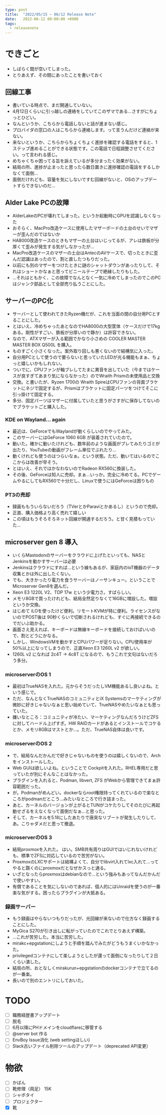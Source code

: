 ```yaml
---
type: post
title:  "2022/05/15 ~ 06/12 Release Note"
date:   2022-06-12 00:00:00 +0900
tags:
  - releasenote
---
```

# できごと

* しばらく間が空いてしまった。
* とりあえず、その間にあったことを書いておく

## 回線工事

* 書いている時点で、まだ開通していない。
* 4月12日くらいに引っ越しの連絡をしていてこのザマである…さすがにちょっとひどい。
* なんというか、こちらから電話しないと話が進まない感じ。
* プロバイダの窓口の人はこちらから連絡します。って言うんだけど連絡が来ない。
* 来ないというか、こちらからちょくちょく進捗を確認する電話をすると、1ステップ進めることができる状態です。この電話で日程調整させてください。って言われる感じ。
* めちゃくちゃ困ってる旨を訴えているが多分まったく効果がない。
* 結局の所、進捗が止まったと思ったら数日置きに進捗確認の電話をするしかなくて面倒…
* 面倒だけれども、容量を気にしないですむ回線がないと、OSのアップデートすらできないのだ…

## Alder Lake PCの故障

* AlderLakeのPCが壊れてしまった。というか起動時にGPUを認識しなくなった
* おそらく、MacPro改造ケースに使用したマザーボードの土台のせいでマザーが歪んだのではないか
* HA8000改造ケースのときもマザーの土台はいじってるが、アレは鉄板が分厚くて歪みが発生する気がしなかったが…
* MacPro改造ケースのマザーの土台はAntecのAVケースで、切ったときに歪んだ認識はあったので、割と直したつもりだった。
* 以前にも別のマザーをつけたときに謎のシャットダウンがあったりして、それはショートかなぁと思ってビニールテープで絶縁したりもした。
* …それはともかく、この故障でなんとなく一気に冷めてしまったのでこのPCはジャンク部品として全部売り払うことにした。

## サーバーのPC化

* サーバーとして使われてきたRyzen機だが、これを当面の間の自分用PCとすることにした。
* とはいえ、冷めちゃったあとなのでHA8000の大型筐体（ケースだけで17kgある。剛性がすごい、鉄板が分厚いので静か）は許容できない。
* なので、ATXマザーが入る範囲でかなり小さめの COOLER MASTER MASTER BOX Q500L を購入。
* ものすごく小さくなった。案外取り回しも悪くないので結構気に入った。
* 自分用PCとして使うので要らないと思っていたLEDが光る機能もまぁ、ちょっと嬉しいかもしれない。
* ついでに、CPUファンが軸ブレしてたまに異音を出していた（今まではケースが良すぎてあまり気にならなかった）のでWraith Prismの未使用品と交換
* 交換。と書いたが、Ryzen 1700の Wraith SpireはCPUファンの背面ブラケットにネジで固定するが、Prismはブラケットに固定パーツをつけてそこに引っ掛けて固定する。
* 多分、固定パーツはマザーに付属していたと思うがさすがに保存してないのでブラケットごと購入した。

### KDE on Wayland... again

* 最近は、GeForceでもWaylandが動くらしいのでやってみた。
* このサーバーにはGeForce 1060 6GB が装着されていたので。
* 動いた。確かに動いたけれども、数年前のような画面がブレてみたりゴミが出たり、YouTubeの動画がフレーム単位でぶれたり…
* 動くけれども使うのはつらいなぁ。という状態。ただ、動いてはいるのでここからは改善が早そう。
* とはいえ、それではかなわないのでRadeon RX560に換装した。
* その後、GeForceは知人に売却。まぁ…いっか。完全に冷めてる。PCでゲームやるにしてもRX560で十分だし、Linuxで使うにはGeForceは困りもの

### PT3の売却

* 録画ももういらないだろう（TVerとかParaviとかあるし）というので売却。
* 正直、購入価格より高く売れて嬉しい
* この頃はもうそろそろネット回線が開通するだろう。と甘く見積もっていた…

## microserver gen 8 導入

* いくらMastodonのサーバーをクラウドに上げたといっても、NASとJenkinsを動かすサーバーは必要
* Jenkinsはクラウドにすれば…という線もあるが、家庭内のIoT機器のデータ収集とかは外に出したくない。
* でも、大きかったり電力を食うサーバーはノーサンキュー。ということでMicroserver Gen8を選んだ。
* Xeon E3 1220L V2、TDP 17w という少電力さ。すばらしい。
* メモリ8GBで買ったけれども、結局全然足りなくて16GBに増設した。増設というか交換。
* はじめて iLOを使ったけど便利。リモートKVMが特に便利。ライセンスがないのでPOST後は 90秒くらいで切断されるけれども、すぐに再接続できるのでだいぶ助かる。
* 画面さえ見えれば、キーボードは無線キーボードを接続しておけばいいので、割とどうにかなる。
* しかし、WindowsVMを動かすとCPUパワーが足りない。CPU使用率が50%以上になってしまうので、正直Xeon E3 1260L v2 が欲しい。
* 1260L v2 になれば 2c4T -> 4c8T になるので、もうこれで文句はないだろう多分。

### microserverのOS 1

* 最初はTrueNASを入れた。元からそうだったしVM機能あるし良いよね。という感じで。
* ただ、なんとなくTrueNASのコミュニティとiX Systemsのマーケティングが微妙に好きじゃないなぁと思い始めていて、TrueNASやめたいなぁとも思っていた。
* 嫌いなところ：コミュニティが冷たい、マーケティングなんだろうけどZFSに対してハードル上げすぎ。HW RAIDカードがあるとインストールでコケるとか、メモリ8GBはマストとか…。ただ、TrueNAS自体は良いです。

### microserverのOS 2

* で、結局なんだかんだで好きじゃないものを使うのは嬉しくないので、Arch をインストールした。
* Web GUIは欲しいよね。ということで Cockpitを入れた。RHEL専用だと思っていたが別にそんなことはなかった。
* プラグインを入れると、Podman, libvert, ZFS がWebから管理できてまぁ許容範囲だった。
* が。Podmanがめんどい。dockerならroot権限持ってくれているので楽なところがpodmanだとこう…みたいなところで行き詰まった。
* あと、カーネルのバージョンが上がるとTUNがコケたりしてそのたびに再起動せざるをえなくなって面倒だなぁ…と思った。
* そして、カーネルを5.18にしたあたりで唐突なリブートが発生したりして、あ。こりゃダメだと思って撤退。

### microserverのOS 3

* 結局proxmoxを入れた。 はい。SMB共有周りはGUIではいじれないけれども、標準でZFSに対応しているので苦労がない。
* ProxmoxのLXCサポートは結構よくて、自分でlibvirt入れてlxc入れて…ってやると躓くのにproxmoxだとなぜかスっと通る。
* いざとなったらproxmoxはdebianなので…という強みもあってなんだかんだで使いやすい。
* 有償であることを気にしないのであれば、個人的にはUnraidを使うのが一番楽な気がする。困ったらプラグインが大抵ある。

### 録画サーバー

* もう録画はやらないつもりだったが、光回線が来ないので仕方なく録画することにした。
* MyGica S270が引き出しに転がっていたのでこれでとりあえず構築。
* …これが苦労した。本当に苦労した。
* mirakc+epgstationにしようと手順を踏んでみたがどうもうまくいかなかった。
* privilegedコンテナにして楽しようとしたが還って面倒になったりして２日くらい潰した。
* 結局の所、おとなしくmirakurun+epgstationのdockerコンテナで立てるのが一番楽。
* 長いので別のエントリにしておいた。

# TODO 

- [ ] 職務経歴書アップデート
- [ ] 脱毛
- [ ] 6月以降にPHドメインをcloudflareに移管する
- [ ] @server bot 作る
- [ ] EnvBoy Issue消化 (web settingほしい)
- [ ] Slack古いファイル削除ツールのアップデート（deprecated API変更）

# 物欲

- [ ] かばん
- [ ] 靴修理（両足） 15K
- [ ] シャボタイ
- [ ] プロジェクター
- [x] 靴
